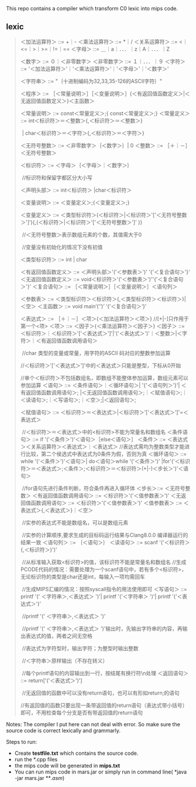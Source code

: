 This repo contains a compiler which transform C0 lexic into mips code.

## lexic

>＜加法运算符＞ ::= +｜-
>＜乘法运算符＞ ::= *｜/
>＜关系运算符＞ ::= <｜<=｜>｜>=｜!=｜==
>＜字母＞  ::= ＿｜a｜．．．｜z｜A｜．．．｜Z
>
>＜数字＞  ::= ０｜＜非零数字＞
>＜非零数字＞ ::= １｜．．．｜９
>＜字符＞  ::= '＜加法运算符＞'｜'＜乘法运算符＞'｜'＜字母＞'｜'＜数字＞'
>
>＜字符串＞  ::= "｛十进制编码为32,33,35-126的ASCII字符｝"
>
>＜程序＞  ::= ［＜常量说明＞］［＜变量说明＞］{＜有返回值函数定义＞|＜无返回值函数定义＞}＜主函数＞
>
>＜常量说明＞ ::=  const＜常量定义＞;{ const＜常量定义＞;}
>＜常量定义＞  ::=  int＜标识符＞＝＜整数＞{,＜标识符＞＝＜整数＞}
>
>​         | char＜标识符＞＝＜字符＞{,＜标识符＞＝＜字符＞}
>
>＜无符号整数＞ ::= ＜非零数字＞｛＜数字＞｝| 0
>＜整数＞    ::= ［＋｜－］＜无符号整数＞
>
>＜标识符＞   ::=  ＜字母＞｛＜字母＞｜＜数字＞｝ 
>
>​        //标识符和保留字都区分大小写
>
>＜声明头部＞  ::=  int＜标识符＞ |char＜标识符＞
>
>＜变量说明＞ ::= ＜变量定义＞;{＜变量定义＞;}
>
>＜变量定义＞ ::= ＜类型标识符＞(＜标识符＞|＜标识符＞'['＜无符号整数＞']'){,(＜标识符＞|＜标识符＞'['＜无符号整数＞']' )}
>
>​         //＜无符号整数＞表示数组元素的个数，其值需大于0
>
>​         //变量没有初始化的情况下没有初值 
>
>＜类型标识符＞    ::=  int | char
>
>＜有返回值函数定义＞ ::=  ＜声明头部＞'('＜参数表＞')' '{'＜复合语句＞'}'
>＜无返回值函数定义＞ ::= void＜标识符＞'('＜参数表＞')''{'＜复合语句＞'}'
>＜复合语句＞  ::=  ［＜常量说明＞］［＜变量说明＞］＜语句列＞
>
>＜参数表＞   ::=  ＜类型标识符＞＜标识符＞{,＜类型标识符＞＜标识符＞}| ＜空＞
>＜主函数＞   ::= void main‘(’‘)’ ‘{’＜复合语句＞‘}’
>
>＜表达式＞  ::= ［＋｜－］＜项＞{＜加法运算符＞＜项＞}  //[+|-]只作用于第一个<项>
>＜项＞   ::= ＜因子＞{＜乘法运算符＞＜因子＞}
>＜因子＞  ::= ＜标识符＞｜＜标识符＞'['＜表达式＞']'|'('＜表达式＞')'｜＜整数＞|＜字符＞｜＜有返回值函数调用语句＞     
>
>​        //char 类型的变量或常量，用字符的ASCII 码对应的整数参加运算
>
>​        //＜标识符＞'['＜表达式＞']'中的＜表达式＞只能是整型，下标从0开始
>
>​        //单个＜标识符＞不包括数组名，即数组不能整体参加运算，数组元素可以参加运算
>＜语句＞  ::= ＜条件语句＞｜＜循环语句＞| '{'＜语句列＞'}'| ＜有返回值函数调用语句＞; |＜无返回值函数调用语句＞;｜＜赋值语句＞;｜＜读语句＞;｜＜写语句＞;｜＜空＞;|＜返回语句＞;
>
>＜赋值语句＞  ::=  ＜标识符＞＝＜表达式＞|＜标识符＞'['＜表达式＞']'=＜表达式＞ 
>
>​         //＜标识符＞＝＜表达式＞中的<标识符>不能为常量名和数组名
>＜条件语句＞ ::= if '('＜条件＞')'＜语句＞［else＜语句＞］
>＜条件＞  ::= ＜表达式＞＜关系运算符＞＜表达式＞｜＜表达式＞ //表达式需均为整数类型才能进行比较，第二个侯选式中表达式为0条件为假，否则为真
>＜循环语句＞  ::=  while '('＜条件＞')'＜语句＞| do＜语句＞while '('＜条件＞')' |for'('＜标识符＞＝＜表达式＞;＜条件＞;＜标识符＞＝＜标识符＞(+|-)＜步长＞')'＜语句＞   
>
>​         //for语句先进行条件判断，符合条件再进入循环体
>＜步长＞::= ＜无符号整数＞ 
>＜有返回值函数调用语句＞ ::= ＜标识符＞'('＜值参数表＞')'
>＜无返回值函数调用语句＞ ::= ＜标识符＞'('＜值参数表＞')'
>＜值参数表＞  ::= ＜表达式＞{,＜表达式＞}｜＜空＞ 
>
>​        //实参的表达式不能是数组名，可以是数组元素
>
>​        //实参的计算顺序,要求生成的目标码运行结果与Clang8.0.0 编译器运行的结果一致
>＜语句列＞  ::= ｛＜语句＞｝
>＜读语句＞  ::= scanf '('＜标识符＞{,＜标识符＞}')' 
>
>​        //从标准输入获取<标识符>的值，该标识符不能是常量名和数组名
>​        //生成PCODE代码的情况：需要处理为一个scanf语句中，若有多个<标识符>，无论标识符的类型是char还是int，每输入一项均需回车
>
>​       //生成MIPS汇编的情况：按照syscall指令的用法使用即可
>＜写语句＞  ::= printf '(' ＜字符串＞,＜表达式＞ ')'| printf '('＜字符串＞ ')'| printf '('＜表达式＞')' 
>
>​       //printf '(' ＜字符串＞,＜表达式＞ ')'
>
>​       //printf '(' ＜字符串＞,＜表达式＞ ')'输出时，先输出字符串的内容，再输出表达式的值，两者之间无空格
>
>​       //表达式为字符型时，输出字符；为整型时输出整数
>
>​       //＜字符串＞原样输出（不存在转义）
>
>​       //每个printf语句的内容输出到一行，按结尾有换行符\n处理
>＜返回语句＞  ::=  return['('＜表达式＞')']  
>
>​       //无返回值的函数中可以没有return语句，也可以有形如return;的语句
>
>​       //有返回值的函数只要出现一条带返回值的return语句（表达式带小括号）即可，不用检查每个分支是否有带返回值的return语句

Notes: The compiler I put here can not deal with error. So make sure the source code is correct lexically and grammarly.

Steps to run:

- Create **testfile.txt** which contains the source code.
- run the *.cpp files
- the mips code will be generated in **mips.txt**
- You can run mips code in mars.jar or simply run in command line( *java -jar mars.jar ***.asm*)

